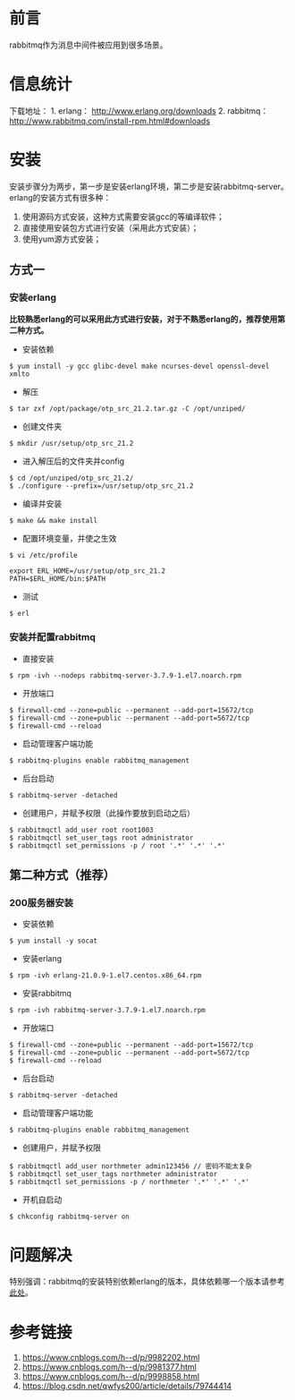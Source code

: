 # 前言
rabbitmq作为消息中间件被应用到很多场景。

# 信息统计

下载地址：
    1. erlang： http://www.erlang.org/downloads
    2. rabbitmq： http://www.rabbitmq.com/install-rpm.html#downloads

# 安装
安装步骤分为两步，第一步是安装erlang环境，第二步是安装rabbitmq-server。erlang的安装方式有很多种：
1. 使用源码方式安装，这种方式需要安装gcc的等编译软件；
2. 直接使用安装包方式进行安装（采用此方式安装）；
3. 使用yum源方式安装；

## 方式一
### 安装erlang
**比较熟悉erlang的可以采用此方式进行安装，对于不熟悉erlang的，推荐使用第二种方式。**

- 安装依赖
```
$ yum install -y gcc glibc-devel make ncurses-devel openssl-devel xmlto
```
- 解压
```
$ tar zxf /opt/package/otp_src_21.2.tar.gz -C /opt/unziped/
```
- 创建文件夹
```
$ mkdir /usr/setup/otp_src_21.2
```
- 进入解压后的文件夹并config
```
$ cd /opt/unziped/otp_src_21.2/
$ ./configure --prefix=/usr/setup/otp_src_21.2
```
- 编译并安装
```
$ make && make install
```
- 配置环境变量，并使之生效
```
$ vi /etc/profile

export ERL_HOME=/usr/setup/otp_src_21.2
PATH=$ERL_HOME/bin:$PATH
```
- 测试
```
$ erl
```

### 安装并配置rabbitmq
- 直接安装
```
$ rpm -ivh --nodeps rabbitmq-server-3.7.9-1.el7.noarch.rpm
```
- 开放端口
```
$ firewall-cmd --zone=public --permanent --add-port=15672/tcp
$ firewall-cmd --zone=public --permanent --add-port=5672/tcp
$ firewall-cmd --reload
```
- 启动管理客户端功能
```
$ rabbitmq-plugins enable rabbitmq_management
```
- 后台启动
```
$ rabbitmq-server -detached
```
- 创建用户，并赋予权限（此操作要放到启动之后）
```
$ rabbitmqctl add_user root root1003
$ rabbitmqctl set_user_tags root administrator
$ rabbitmqctl set_permissions -p / root '.*' '.*' '.*'
```

## 第二种方式（推荐）
### 200服务器安装
- 安装依赖
```
$ yum install -y socat
```
- 安装erlang
```
$ rpm -ivh erlang-21.0.9-1.el7.centos.x86_64.rpm
```
- 安装rabbitmq
```
$ rpm -ivh rabbitmq-server-3.7.9-1.el7.noarch.rpm
```
- 开放端口
```
$ firewall-cmd --zone=public --permanent --add-port=15672/tcp
$ firewall-cmd --zone=public --permanent --add-port=5672/tcp
$ firewall-cmd --reload
```
- 后台启动
```
$ rabbitmq-server -detached
```
- 启动管理客户端功能
```
$ rabbitmq-plugins enable rabbitmq_management
```
- 创建用户，并赋予权限
```
$ rabbitmqctl add_user northmeter admin123456 // 密码不能太复杂
$ rabbitmqctl set_user_tags northmeter administrator
$ rabbitmqctl set_permissions -p / northmeter '.*' '.*' '.*'
```
- 开机自启动
```
$ chkconfig rabbitmq-server on
```

# 问题解决
特别强调：rabbitmq的安装特别依赖erlang的版本，具体依赖哪一个版本请参考[此处](http://www.rabbitmq.com/which-erlang.html)。

# 参考链接
1. https://www.cnblogs.com/h--d/p/9982202.html
2. https://www.cnblogs.com/h--d/p/9981377.html
3. https://www.cnblogs.com/h--d/p/9998858.html
4. https://blog.csdn.net/qwfys200/article/details/79744414
